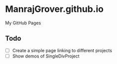 # ManrajGrover.github.io
My GitHub Pages

## Todo

- [ ] Create a simple page linking to different projects
- [ ] Show demos of SingleDivProject
